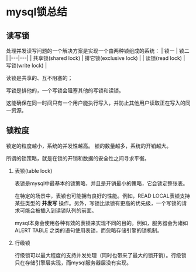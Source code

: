 mysql锁总结
===

读写锁
---

处理并发读写问题的一个解决方案是实现一个由两种锁组成的系统：
| 锁一 | 锁二 |
|---|---|
| 共享锁(shared lock) | 排它锁(exclusive lock) |
| 读锁(read lock) | 写锁(write lock) |

读锁是共享的、互不阻塞的；

写锁是排他的，一个写锁会阻塞其他的写锁和读锁。

这能确保在同一时间只有一个用户能执行写入，并防止其他用户读取正在写入的同一资源。

锁粒度
---

锁定的粒度越小，系统的并发性越高。
锁的数量越多，系统的开销越大。

所谓的锁策略，就是在锁的开销和数据的安全性之间寻求平衡。

1. 表锁(table lock)

    表锁是mysql中最基本的锁策略，并且是开销最小的策略，它会锁定整张表。

    在特定的场景中，表锁也可能拥有良好的性能。例如，READ LOCAL表锁支持某些类型的 **并发写** 操作。另外，写锁比读锁有更高的优先级，一个写锁的请求可能会被插入到读锁队列的前面。

    mysql本身会使用各种有效的表锁来实现不同的目的。例如，服务器会为诸如 ALERT TABLE 之类的语句使用表锁，而忽略存储引擎的锁机制。

2. 行级锁

    行级锁可以最大程度的支持并发处理（同时也带来了最大的锁开销）。行级锁只在存储引擎层实现，而mysql服务器层没有实现。